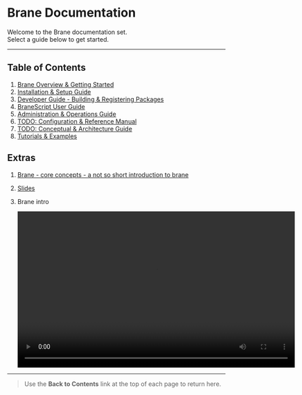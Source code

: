 # Brane Documentation

Welcome to the Brane documentation set.  
Select a guide below to get started.

---

## Table of Contents

1. [Brane Overview & Getting Started](getting-started.md)
2. [Installation & Setup Guide](installation.md)
3. [Developer Guide - Building & Registering Packages](developer-guide.md)
4. [BraneScript User Guide](branescript-guide.md)
5. [Administration & Operations Guide](admin-guide.md)
6. [TODO: Configuration & Reference Manual](reference-manual.md)
7. [TODO: Conceptual & Architecture Guide](architecture.md)
8. [Tutorials & Examples](tutorials.md)

## Extras

1. [Brane - core concepts - a not so short introduction to brane](Brane-101.doc) 
2. [Slides](BRANE.pptx)

3. Brane intro

    <video width="640" height="360" controls>
      <source src="Brane-overview-hd.mov" type="video/mp4">
     Your browser does not support the video tag.
  </video>

---

> Use the **Back to Contents** link at the top of each page to return here.
